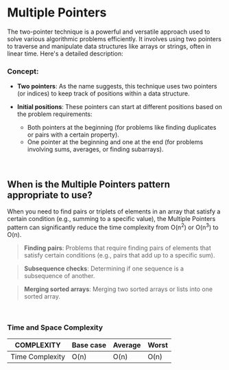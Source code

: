 # **Multiple Pointers**

<p>
The two-pointer technique is a powerful and versatile approach used to solve various algorithmic problems efficiently. It involves using two pointers to traverse and manipulate data structures like arrays or strings, often in linear time. Here's a detailed description:
</p>

### Concept:

- **Two pointers**: As the name suggests, this technique uses two pointers (or indices) to keep track of positions within a data structure.
- **Initial positions**: These pointers can start at different positions based on the problem requirements:

  - Both pointers at the beginning (for problems like finding duplicates or pairs with a certain property).
  - One pointer at the beginning and one at the end (for problems involving sums, averages, or finding subarrays).

<br/>

## When is the Multiple Pointers pattern appropriate to use?

When you need to find pairs or triplets of elements in an array that satisfy a certain condition (e.g., summing to a specific value), the Multiple Pointers pattern can significantly reduce the time complexity from O(n<sup>2</sup>) or O(n<sup>3</sup>) to O(n).

> **Finding pairs**: Problems that require finding pairs of elements that satisfy certain conditions (e.g., pairs that add up to a specific sum).

> **Subsequence checks**: Determining if one sequence is a subsequence of another.

> **Merging sorted arrays**: Merging two sorted arrays or lists into one sorted array.

<br/>

### Time and Space Complexity

| COMPLEXITY      | Base case | Average | Worst |
| --------------- | --------- | ------- | ----- |
| Time Complexity | O(n)      | O(n)    | O(n)  |

<br />
